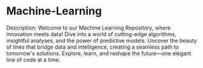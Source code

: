 # Machine-Learning

Description:
Welcome to our Machine Learning Repository, where innovation meets data! Dive into a world of cutting-edge algorithms, insightful analyses, and the power of predictive models. Uncover the beauty of lines that bridge data and intelligence, creating a seamless path to tomorrow's solutions. Explore, learn, and reshape the future—one elegant line of code at a time.
